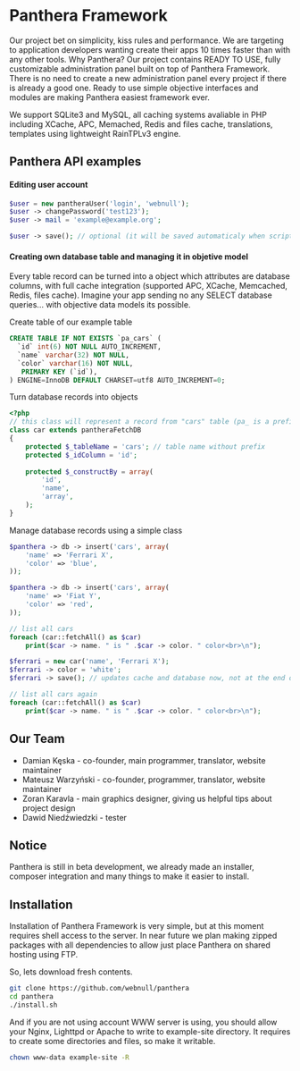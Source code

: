 Panthera Framework
========

Our project bet on simplicity, kiss rules and performance. We are targeting to application developers wanting create their apps 10 times faster than with any other tools. Why Panthera? Our project contains READY TO USE, fully customizable administration panel built on top of Panthera Framework. There is no need to create a new administration panel every project if there is already a good one. Ready to use simple objective interfaces and modules are making Panthera easiest framework ever.

We support SQLite3 and MySQL, all caching systems avaliable in PHP including XCache, APC, Memached, Redis and files cache, translations, templates using lightweight RainTPLv3 engine.

## Panthera API examples

#### Editing user account

```php
$user = new pantheraUser('login', 'webnull');
$user -> changePassword('test123');
$user -> mail = 'example@example.org';

$user -> save(); // optional (it will be saved automaticaly when script execution ends)
```

#### Creating own database table and managing it in objetive model

Every table record can be turned into a object which attributes are database columns, with full cache integration (supported APC, XCache, Memcached, Redis, files cache). Imagine your app sending no any SELECT database queries... with objective data models its possible.

Create table of our example table

```sql
CREATE TABLE IF NOT EXISTS `pa_cars` (
  `id` int(6) NOT NULL AUTO_INCREMENT,
  `name` varchar(32) NOT NULL,
  `color` varchar(16) NOT NULL,
   PRIMARY KEY (`id`),
) ENGINE=InnoDB DEFAULT CHARSET=utf8 AUTO_INCREMENT=0;
```

Turn database records into objects

```php
<?php
// this class will represent a record from "cars" table (pa_ is a prefix)
class car extends pantheraFetchDB
{
    protected $_tableName = 'cars'; // table name without prefix
    protected $_idColumn = 'id';
    
    protected $_constructBy = array(
        'id',
        'name',
        'array',
    );
}
```

Manage database records using a simple class

```php
$panthera -> db -> insert('cars', array(
    'name' => 'Ferrari X',
    'color' => 'blue',
));

$panthera -> db -> insert('cars', array(
    'name' => 'Fiat Y',
    'color' => 'red',
));

// list all cars
foreach (car::fetchAll() as $car)
    print($car -> name. " is " .$car -> color. " color<br>\n");

$ferrari = new car('name', 'Ferrari X');
$ferrari -> color = 'white';
$ferrari -> save(); // updates cache and database now, not at the end of script

// list all cars again
foreach (car::fetchAll() as $car)
    print($car -> name. " is " .$car -> color. " color<br>\n");
```

## Our Team
- Damian Kęska - co-founder, main programmer, translator, website maintainer
- Mateusz Warzyński - co-founder, programmer, translator, website maintainer
- Zoran Karavla - main graphics designer, giving us helpful tips about project design
- Dawid Niedźwiedzki - tester

## Notice
Panthera is still in beta development, we already made an installer, composer integration and many things to make it easier to install.

## Installation
Installation of Panthera Framework is very simple, but at this moment requires shell access to the server. In near future we plan making zipped packages with all dependencies to allow just place Panthera on shared hosting using FTP.

So, lets download fresh contents.

```bash
git clone https://github.com/webnull/panthera
cd panthera
./install.sh
```
And if you are not using account WWW server is using, you should allow your Nginx, Lighttpd or Apache to write to example-site directory.
It requires to create some directories and files, so make it writable.

```bash
chown www-data example-site -R
```
